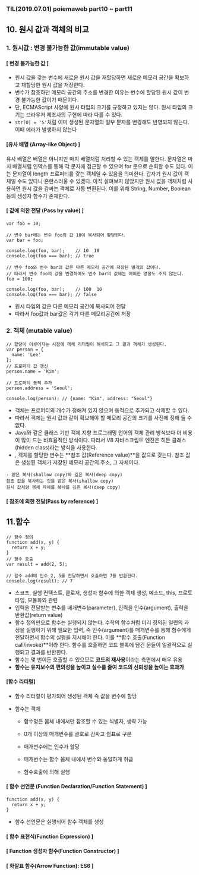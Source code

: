 ### TIL(2019.07.01) poiemaweb part10 ~ part11

## 10. **원시 값과 객체의 비교**

### 1. 원시값 : 변경 불가능한 값(immutable value)

#### [ 변경 불가능한 값 ]

-  원시 값을 갖는 변수에 새로운 원시 값을 재할당하면 새로운 메모리 공간을 확보하고 재할당한 원시 값을 저장한다. 
- 변수가 참조하던 메모리 공간의 주소를 변경한 이유는 변수에 할당된 원시 값이 변경 불가능한 값이기 때문이다. 
-  단, ECMAScript 사양에 원시 타입의 크기를 규정하고 있지는 않다.    원시 타입의 크기는 브라우저 제조사의 구현에 따라 다를 수 있다.
- `str[0] = 'S'`처럼 이미 생성된 문자열의 일부 문자를 변경해도 반영되지 않는다. 이때 에러가 발생하지 않는다



#### [유사 배열 (Array-like Object) ] 

유사 배열은 배열은 아니지만 마치 배열처럼 처리할 수 있는 객체를 말한다. 문자열은 마치 배열처럼 인덱스를 통해 각 문자에 접근할 수 있으며 for 문으로 순회할 수도 있다. 이는 문자열이 length 프로퍼티를 갖는 객체일 수 있음을 의미한다.
갑자기 원시 값이 객체일 수도 있다니 혼란스러울 수 있겠다. 아직 살펴보지 않았지만 원시 값을 객체처럼 사용하면 원시 값을 감싸는 객체로 자동 변환된다. 이를 위해 String, Number, Boolean 등의 생성자 함수가 존재한다. 



#### [ 값에 의한 전달 (Pass by value) ]

```
var foo = 10;

// 변수 bar에는 변수 foo의 값 10이 복사되어 할당된다.
var bar = foo;

console.log(foo, bar);    // 10  10
console.log(foo === bar); // true

// 변수 foo와 변수 bar의 값은 다른 메모리 공간에 저장된 별개의 값이다.
// 따라서 변수 foo의 값을 변경하여도 변수 bar의 값에는 어떠한 영향도 주지 않는다.
foo = 100;

console.log(foo, bar);    // 100  10
console.log(foo === bar); // false
```

- 원시 타입의 값은 다른 메모리 공간에 복사되어 전달
- 따라서 foo값과 bar값은 각기 다른 메모리공간에 저장



### 2. 객체 (mutable value)

```
// 할당이 이루어지는 시점에 객체 리터럴이 해석되고 그 결과 객체가 생성된다.
var person = {
  name: 'Lee'
};
// 프로퍼티 값 갱신
person.name = 'Kim';

// 프로퍼티 동적 추가
person.address = 'Seoul';

console.log(person); // {name: "Kim", address: "Seoul"}

```



- 객체는 프로퍼티의 개수가 정해져 있지 않으며 동적으로 추가되고 삭제할 수 있다. 
- 따라서 객체는 원시 값과 같이 확보해야 할 메모리 공간의 크기를 사전에 정해 둘 수 없다.
- Java와 같은 클래스 기반 객체 지향 프로그래밍 언어의 객체 관리 방식보다 더 비용이 많이 드는 비효율적인 방식이다. 따라서 V8 자바스크립트 엔진은 히든 클래스(hidden class)라는 방식을 사용한다. 
- , 객체를 할당한 변수는 **참조 값(Reference value)**을 값으로 갖는다. 참조 값은 생성된 객체가 저장된 메모리 공간의 주소, 그 자체이다.

```
- 얕은 복사(shallow copy)와 깊은 복사(deep copy)
참조 값을 복사하는 것을 얕은 복사(shallow copy) 
원시 값처럼 객체 자체를 복사를 깊은 복사(deep copy)
```



#### [ 참조에 의한 전달(Pass by reference) ]



## 11.함수

```
// 함수 정의
function add(x, y) {
  return x + y;
}
// 함수 호출
var result = add(2, 5);

// 함수 add에 인수 2, 5를 전달하면서 호출하면 7을 반환한다.
console.log(result); // 7
```
- 스코프, 실행 컨텍스트, 클로저, 생성자 함수에 의한 객체 생성, 메소드, this, 프로토타입, 모듈화와 관련
- 입력을 전달받는 변수를 매개변수(parameter), 입력을 인수(argument), 출력을 반환값(return value)
- 함수 정의만으로 함수는 실행되지 않는다. 수학의 함수처럼 미리 정의된 일련의 과정을 실행하기 위해 필요한 입력, 즉 인수(argument)를 매개변수를 통해 함수에게 전달하면서 함수의 실행을 지시해야 한다. 이를 **함수 호출(Function call/invoke)**이라 한다. 함수를 호출하면 코드 블록에 담긴 문들이 일괄적으로 실행되고 결과를 반환한다.
- 함수는 몇 번이든 호출할 수 있으므로 **코드의 재사용**이라는 측면에서 매우 유용
-  **함수는 유지보수의 편의성을 높이고 실수를 줄여 코드의 신뢰성을 높이는 효과가**



#### [함수 리터럴]

- 함수 리터럴이 평가되어 생성된 객체 즉 값을 변수에 할당

- 함수는 객체

  - 함수명은 몸체 내에서만 참조할 수 있는 식별자, 생략 가능
  - 0개 이상의 매개변수를 괄호로 감싸고 쉼표로 구분
  - 매개변수에는 인수가 할당
  - 매개변수는 함수 몸체 내에서 변수와 동일하게 취급

  - 함수호출에 의해 실행

  

#### [ 함수 선언문 (Function Declaration/Function Statement) ]

```
function add(x, y) {
  return x + y;
}
```

- 함수 선언문은 실행되어 함수 객체를 생성

#### [ 함수 표현식(Function Expression) ]

#### [ Function 생성자 함수(Function Constructor) ]

#### [ 화살표 함수(Arrow Function): ES6 ]







